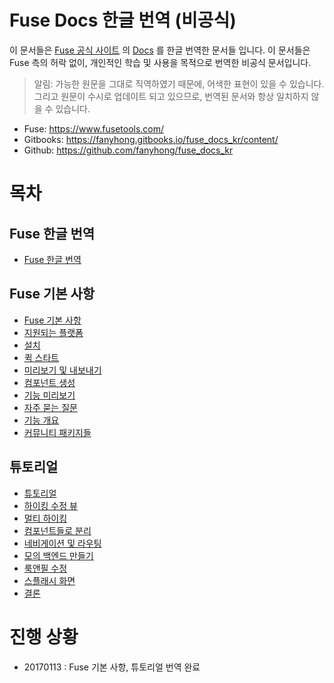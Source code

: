 # Fuse Docs 한글 번역 (비공식) #

이 문서들은 [Fuse 공식 사이트](https://www.fusetools.com/) 의 [Docs](https://www.fusetools.com/docs) 를 한글 번역한 문서들 입니다. 이 문서들은 Fuse 측의 허락 없이, 개인적인 학습 및 사용을 목적으로 번역한 비공식 문서입니다.

> 알림: 가능한 원문을 그대로 직역하였기 때문에, 어색한 표현이 있을 수 있습니다. 그리고 원문이 수시로 업데이트 되고 있으므로, 번역된 문서와 항상 일치하지 않을 수 있습니다.

- Fuse: https://www.fusetools.com/
- Gitbooks: https://fanyhong.gitbooks.io/fuse_docs_kr/content/
- Github: https://github.com/fanyhong/fuse_docs_kr

# 목차 #

## Fuse 한글 번역 ##

* [Fuse 한글 번역](README.md)

## Fuse 기본 사항 ##

* [Fuse 기본 사항](a_Fuse_Basics/00_Fuse_Basics.md)
* [지원되는 플랫폼](a_Fuse_Basics/01_Supported_platforms.md)
* [설치](a_Fuse_Basics/02_Installation.md)
* [퀵 스타트](a_Fuse_Basics/03_Quickstart.md)
* [미리보기 및 내보내기](a_Fuse_Basics/04_Preview_and_export.md)
* [컴포넌트 생성](a_Fuse_Basics/05_Creating_components.md)
* [기능 미리보기](a_Fuse_Basics/06_Feature_overview.md)
* [자주 묻는 질문](a_Fuse_Basics/07_FAQ.md)
* [기능 개요](a_Fuse_Basics/08_Feature_status.md)
* [커뮤니티 패키지들](a_Fuse_Basics/09_Community_packages.md)

## 튜토리얼 ##

* [튜토리얼](b_Tutorial/00_Tutorial.md)
* [하이킹 수정 뷰](b_Tutorial/01_Edit_Hike_view.md)
* [멀티 하이킹](b_Tutorial/02_Multiple_hikes.md)
* [컴포넌트들로 분리](b_Tutorial/03_Splitting_up_components.md)
* [네비게이션 및 라우팅](b_Tutorial/04_Navigation_and_routing.md)
* [모의 백엔드 만들기](b_Tutorial/05_Mocking_our_Backend.md)
* [룩앤필 수정](b_Tutorial/06_Tweaking_the_look_and_feel.md)
* [스플래시 화면](b_Tutorial/07_Splash_screen.md)
* [결론](b_Tutorial/08_Final_thoughts.md)

# 진행 상황 #

- 20170113 : Fuse 기본 사항, 튜토리얼 번역 완료



